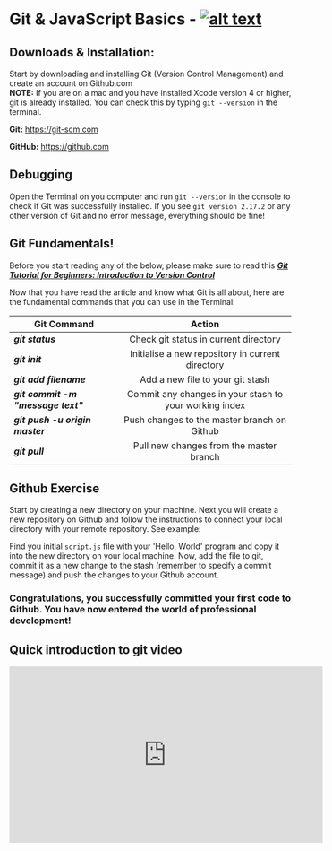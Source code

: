 # Git & JavaScript Basics -  [![alt text](https://icon-icons.com/icons2/936/PNG/32/download-to-storage-drive_icon-icons.com_73590.png "Download Lesson 1: Setting up Your Machine")](https://github.com/martensievers/Resource-Files/raw/master/Exercise%202%20-%20Introduction%20to%20Git%20%26%20GitHub.pdf)

## Downloads & Installation:

Start by downloading and installing Git (Version Control Management) and create an account on Github.com</br>
**NOTE:** If you are on a mac and you have installed Xcode version 4 or higher, git is already installed. You can check this by typing `git --version` in the terminal.

**Git:** https://git-scm.com

**GitHub:** https://github.com


## Debugging

Open the Terminal on you computer and run `git --version` in the console to check if Git was successfully installed. If you see `git version 2.17.2` or any other version of Git and no error message, everything should be fine!


## Git Fundamentals!

Before you start reading any of the below, please make sure to read this [***Git Tutorial for Beginners: Introduction to Version Control***](https://www.cloudways.com/blog/git-tutorial-for-beginners-version-control/)

Now that you have read the article and know what Git is all about, here are the fundamental commands that you can use in the Terminal:

Git Command | Action
--- | :---:
***git status*** | Check git status in current directory
***git init*** | Initialise a new repository in current directory
***git add filename*** | Add a new file to your git stash
***git commit -m "message text"*** | Commit any changes in your stash to your working index
***git push -u origin master*** | Push changes to the master branch on Github
***git pull*** | Pull new changes from the master branch


## Github Exercise

Start by creating a new directory on your machine. Next you will create a new repository on Github and follow the instructions to connect your local directory with your remote repository. See example:


Find you initial  `script.js` file with your 'Hello, World' program and copy it into the new directory on your local machine. Now, add the file to git, commit it as a new change to the stash (remember to specify a commit message) and push the changes to your Github account.

### Congratulations, you successfully committed your first code to Github. You have now entered the world of professional development!

## Quick introduction to git video

<iframe width="560" height="315" src="https://www.youtube.com/embed/SWYqp7iY_Tc" frameborder="0" allow="accelerometer; autoplay; encrypted-media; gyroscope; picture-in-picture" allowfullscreen></iframe>

<link rel="stylesheet" href="https://maxcdn.bootstrapcdn.com/font-awesome/4.4.0/css/font-awesome.min.css">
